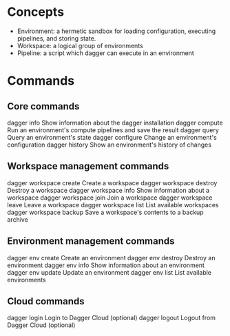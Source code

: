 
# Concepts

- Environment: a hermetic sandbox for loading configuration, executing pipelines, and storing state.
- Workspace: a logical group of environments
- Pipeline: a script which dagger can execute in an environment

# Commands

## Core commands

dagger info			Show information about the dagger installation
dagger compute			Run an environment's compute pipelines and save the result
dagger query			Query an environment's state
dagger configure		Change an environment's configuration
dagger history			Show an environment's history of changes

## Workspace management commands

dagger workspace create		Create a workspace
dagger workspace destroy	Destroy a workspace
dagger workspace info		Show information about a workspace
dagger workspace join		Join a workspace
dagger workspace leave		Leave a workspace
dagger workspace list		List available workspaces
dagger workspace backup		Save a workspace's contents to a backup archive

## Environment management commands

dagger env create		Create an environment
dagger env destroy		Destroy an environment
dagger env info			Show information about an environment
dagger env update		Update an environment
dagger env list			List available environments

## Cloud commands

dagger login			Login to Dagger Cloud (optional)
dagger logout			Logout from Dagger Cloud (optional)
